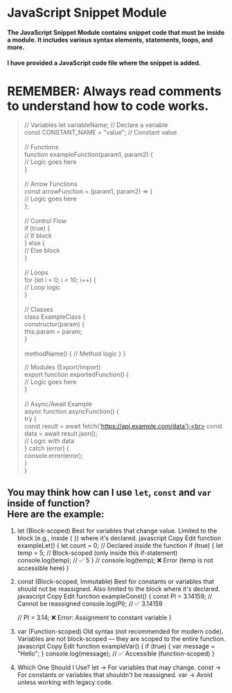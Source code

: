 # JavaScript Snippet Module
#### The JavaScript Snippet Module contains snippet code that must be inside a module. It includes various syntax elements, statements, loops, and more.
#### I have provided a JavaScript code file where the snippet is added.

# **REMEMBER: Always read comments to understand how to code works.**

> // Variables
> let variableName; // Declare a variable<br>
> const CONSTANT_NAME = "value"; // Constant value<br>
> <br>
> // Functions<br>
> function exampleFunction(param1, param2) {<br>
>     // Logic goes here<br>
> }<br>
> <br>
> // Arrow Functions<br>
> const arrowFunction = (param1, param2) => {<br>
>     // Logic goes here<br>
> };<br>
> <br>
> // Control Flow<br>
> if (true) {<br>
>     // If block<br>
> } else {<br>
>     // Else block<br>
> }<br>
> <br>
> // Loops<br>
> for (let i = 0; i < 10; i++) {<br>
>     // Loop logic<br>
> }<br>
> <br>
> // Classes<br>
> class ExampleClass {<br>
>     constructor(param) {<br>
>         this.param = param;<br>
>     }<br>
> <br>
>     methodName() {
>         // Method logic
>     }
> }<br>
> 
> // Modules (Export/Import)<br>
> export function exportedFunction() {<br>
>     // Logic goes here<br>
> }<br>
><br>
> // Async/Await Example<br>
> async function asyncFunction() {<br>
>     try {<br>
>         const result = await fetch('https://api.example.com/data');<br>
>         const data = await result.json();<br>
>         // Logic with data<br>
>     } catch (error) {<br>
>         console.error(error);<br>
>     }<br>
> }<br>

## You may think how can I use `let`, `const` and `var` inside of function? <br>Here are the example:

1. let (Block-scoped)
Best for variables that change value.
Limited to the block (e.g., inside { }) where it's declared.
javascript
Copy
Edit
function exampleLet() {
    let count = 0; // Declared inside the function
    if (true) {
        let temp = 5; // Block-scoped (only inside this if-statement)
        console.log(temp); // ✅ 5
    }
    // console.log(temp); ❌ Error (temp is not accessible here)
}


2. const (Block-scoped, Immutable)
Best for constants or variables that should not be reassigned.
Also limited to the block where it's declared.
javascript
Copy
Edit
function exampleConst() {
    const PI = 3.14159; // Cannot be reassigned
    console.log(PI); // ✅ 3.14159

    // PI = 3.14; ❌ Error: Assignment to constant variable
}


3. var (Function-scoped)
Old syntax (not recommended for modern code).
Variables are not block-scoped — they are scoped to the entire function.
javascript
Copy
Edit
function exampleVar() {
    if (true) {
        var message = "Hello";
    }
    console.log(message); // ✅ Accessible (function-scoped)
}


4. Which One Should I Use?
let → For variables that may change.
const → For constants or variables that shouldn't be reassigned.
var → Avoid unless working with legacy code.